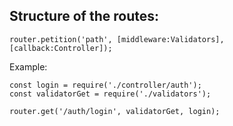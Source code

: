 ## Structure of the routes:

```
router.petition('path', [middleware:Validators], [callback:Controller]);
```

Example:
```
const login = require('./controller/auth');
const validatorGet = require('./validators');

router.get('/auth/login', validatorGet, login);
```